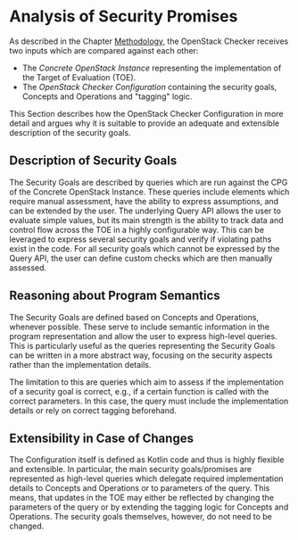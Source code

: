 # Analysis of Security Promises

As described in the Chapter [Methodology](./methodology.md), the OpenStack Checker receives two inputs which are compared against each other:

* The *Concrete OpenStack Instance* representing the implementation of the Target of Evaluation (TOE).
* The *OpenStack Checker Configuration* containing the security goals, Concepts and Operations and "tagging" logic.

This Section describes how the OpenStack Checker Configuration in more detail and argues why it is suitable to provide an adequate and extensible description of the security goals.

## Description of Security Goals

The Security Goals are described by queries which are run against the CPG of the Concrete OpenStack Instance.
These queries include elements which require manual assessment, have the ability to express assumptions, and can be extended by the user.
The underlying Query API allows the user to evaluate simple values, but its main strength is the ability to track data and control flow across the TOE in a highly configurable way.
This can be leveraged to express several security goals and verify if violating paths exist in the code.
For all security goals which cannot be expressed by the Query API, the user can define custom checks which are then manually assessed.

## Reasoning about Program Semantics

The Security Goals are defined based on Concepts and Operations, whenever possible.
These serve to include semantic information in the program representation and allow the user to express high-level queries.
This is particularly useful as the queries representing the Security Goals can be written in a more abstract way, focusing on the security aspects rather than the implementation details.

The limitation to this are queries which aim to assess if the implementation of a security goal is correct, e.g., if a certain function is called with the correct parameters.
In this case, the query must include the implementation details or rely on correct tagging beforehand.

## Extensibility in Case of Changes

The Configuration itself is defined as Kotlin code and thus is highly flexible and extensible.
In particular, the main security goals/promises are represented as high-level queries which delegate required implementation details to Concepts and Operations or to parameters of the query.
This means, that updates in the TOE may either be reflected by changing the parameters of the query or by extending the tagging logic for Concepts and Operations.
The security goals themselves, however, do not need to be changed.
